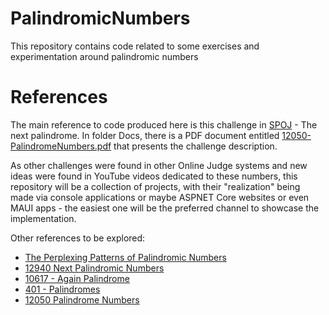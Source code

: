 # PalindromicNumbers
This repository contains code related to some exercises and experimentation around palindromic numbers

# References

The main reference to code produced here is this challenge in [SPOJ](https://www.spoj.com/problems/PALIN/) - The next palindrome. In folder Docs, there is a PDF document entitled [12050-PalindromeNumbers.pdf](Docs/12050-PalindromeNumbers.pdf) that presents the challenge description.

As other challenges were found in other Online Judge systems and new ideas were found in YouTube videos dedicated to these numbers, this repository will be a collection of projects, with their "realization" being made via console applications or maybe ASPNET Core websites or even MAUI apps - the easiest one will be the preferred channel to showcase the implementation.

Other references to be explored:
- [The Perplexing Patterns of Palindromic Numbers](https://www.youtube.com/watch?v=qEk99UzFPZU)
- [12940 Next Palindromic Numbers](https://onlinejudge.org/external/129/12940.pdf)
- [10617 - Again Palindrome](https://onlinejudge.org/index.php?option=onlinejudge&page=show_problem&problem=1558)
- [401 - Palindromes](https://onlinejudge.org/index.php?option=onlinejudge&Itemid=8&page=show_problem&problem=342)
- [12050 Palindrome Numbers](https://onlinejudge.org/external/120/12050.pdf)